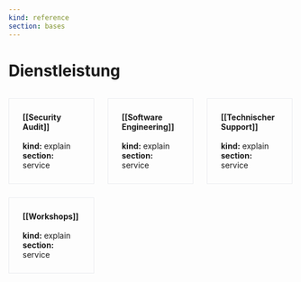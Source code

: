 ```yaml
---
kind: reference
section: bases
---
```


# Dienstleistung

<div style="display: grid; grid-template-columns: repeat(3, 1fr); gap: 1.5rem; margin: 2rem 0;">
  <div style="border: 1px solid #eaecef; padding: 1.5rem;">
    <strong>[[Security Audit]]</strong><br/><br/>
    <strong>kind:</strong> explain<br/>
    <strong>section:</strong> service<br/>
  </div>
  <div style="border: 1px solid #eaecef; padding: 1.5rem;">
    <strong>[[Software Engineering]]</strong><br/><br/>
    <strong>kind:</strong> explain<br/>
    <strong>section:</strong> service<br/>
  </div>
  <div style="border: 1px solid #eaecef; padding: 1.5rem;">
    <strong>[[Technischer Support]]</strong><br/><br/>
    <strong>kind:</strong> explain<br/>
    <strong>section:</strong> service<br/>
  </div>
  <div style="border: 1px solid #eaecef; padding: 1.5rem;">
    <strong>[[Workshops]]</strong><br/><br/>
    <strong>kind:</strong> explain<br/>
    <strong>section:</strong> service<br/>
  </div>
</div>

